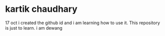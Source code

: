# kartik chaudhary
17 oct i created the github id and i am learning how to use it. 
This repository is just to learn.
i am dewang
